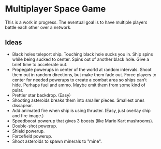 # Multiplayer Space Game

This is a work in progress. The eventual goal is to have multiple players battle each other over a network.

## Ideas
- Black holes teleport ship. Touching black hole sucks you in. Ship spins while being sucked to center. Spins out of another black hole. Give a brief time to accelerate out.
- Propegate powerups in center of the world at random intervals. Shoot them out in random directions, but make them fade out. Force players to center for needed powerups to create a combat area so ships can't hide. Perhaps fuel and ammo. Maybe emit them from some kind of pular.
- Prettier star backdrop. (Easy)
- Shooting asteroids breaks them into smaller pieces. Smallest ones dissapear.
- Add animated fire when ship is using thruster. (Easy, just overlay ship and fire image.)
- Speedboost powerup that gives 3 boosts (like Mario Kart mushrooms).
- Double-shot powerup.
- Shield powerup.
- Forcefield powerup.
- Shoot asteroids to spawn minerals to "mine". 
